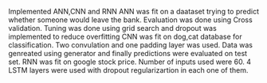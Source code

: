 Implemented ANN,CNN and RNN
ANN was fit on a daataset trying to predict whether someone would leave the bank. Evaluation was done using Cross validation. Tuning was done using grid search and dropout was implemented to reduce overfitting
CNN was fit on dog,cat database for classification. Two convulation and one padding layer was used. Data was genreated using generator and finally predictions were evaluated on test set.
RNN was fit on google stock price. Number of inputs used were 60. 4 LSTM layers were used with dropout regularizartion in each one of them.
